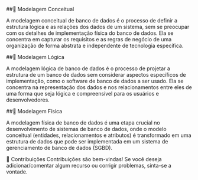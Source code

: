 
##🎲 Modelagem Conceitual 

A modelagem conceitual de banco de dados é o processo de definir a estrutura lógica e as relações dos dados de um sistema, sem se preocupar com os detalhes de implementação física do banco de dados. Ela se concentra em capturar os requisitos e as regras de negócio de uma organização de forma abstrata e independente de tecnologia específica.


##🎲 Modelagem Lógica 

A modelagem lógica de banco de dados é o processo de projetar a estrutura de um banco de dados sem considerar aspectos específicos de implementação, como o software de banco de dados a ser usado. Ela se concentra na representação dos dados e nos relacionamentos entre eles de uma forma que seja lógica e compreensível para os usuários e desenvolvedores.

##🎲 Modelagem Física 

A modelagem física de banco de dados é uma etapa crucial no desenvolvimento de sistemas de banco de dados, onde o modelo conceitual (entidades, relacionamentos e atributos) é transformado em uma estrutura de dados que pode ser implementada em um sistema de gerenciamento de banco de dados (SGBD).


🤝 Contribuições
Contribuições são bem-vindas! 
Se você deseja adicionar/comentar algum recurso ou corrigir problemas, sinta-se a vontade.
